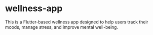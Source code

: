 # wellness-app
This is a Flutter-based wellness app designed to help users track their moods, manage stress, and improve mental well-being. 
